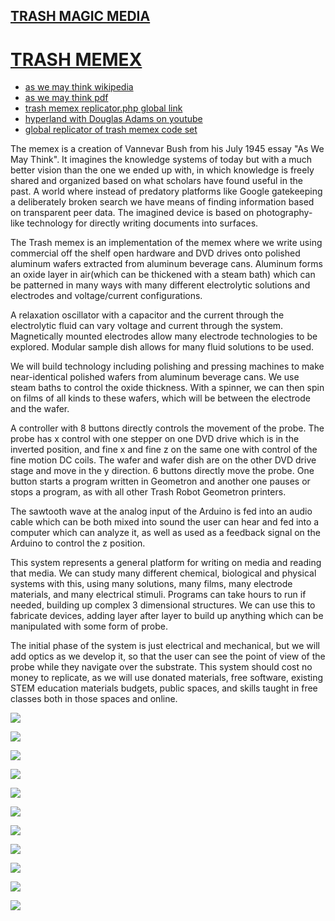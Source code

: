 ## [TRASH MAGIC MEDIA](https://github.com/LafeLabs/trashmagicmedia)

# [TRASH MEMEX](https://github.com/LafeLabs/trashmagicmedia/blob/main/trashmemex/README.md)

 - [as we may think wikipedia](https://en.wikipedia.org/wiki/As_We_May_Think)
 - [as we may think pdf](https://web.mit.edu/STS.035/www/PDFs/think.pdf)
 - [trash memex replicator.php global link](https://raw.githubusercontent.com/LafeLabs/trashmagicmedia/main/trashmemex/replicator.php)
 - [hyperland with Douglas Adams on youtube](https://www.youtube.com/watch?v=1iAJPoc23-M)
 - [global replicator of trash memex code set](https://raw.githubusercontent.com/LafeLabs/trashmagicmedia/main/trashmemex/php/replicator.txt)

The memex is a creation of Vannevar Bush from his July 1945 essay "As We May Think".  It imagines the knowledge systems of today but with a much better vision than the one we ended up with, in which knowledge is freely shared and organized based on what scholars have found useful in the past.  A world where instead of predatory platforms like Google gatekeeping a deliberately broken search we have means of finding information based on transparent peer data.  The imagined device is based on photography-like technology for directly writing documents into surfaces.  

The Trash memex is an implementation of the memex where we write using commercial off the shelf open hardware and DVD drives onto polished aluminum wafers extracted from aluminum beverage cans.  Aluminum forms an oxide layer in air(which can be thickened with a steam bath) which can be patterned in many ways with many different electrolytic solutions and electrodes and voltage/current configurations.  

A relaxation oscillator with a capacitor and the current through the electrolytic fluid can vary voltage and current through the system.  Magnetically mounted electrodes allow many electrode technologies to be explored.  Modular sample dish allows for many fluid solutions to be used.  

We will build technology including polishing and pressing machines to make near-identical polished wafers from aluminum beverage cans.  We use steam baths to control the oxide thickness.  With a spinner, we can then spin on films of all kinds to these wafers, which will be between the electrode and the wafer.

A controller with 8 buttons directly controls the movement of the probe.  The probe has x control with one stepper on one DVD drive which is in the inverted position, and fine x and fine z on the same one with control of the fine motion DC coils.  The wafer and wafer dish are on the other DVD drive stage and move in the y direction.  6 buttons directly move the probe.  One button starts a program written in Geometron and another one pauses or stops a program, as with all other Trash Robot Geometron printers.

The sawtooth wave at the analog input of the Arduino is fed into an audio cable which can be both mixed into sound the user can hear and fed into a computer which can analyze it, as well as used as a feedback signal on the Arduino to control the z position.

This system represents a general platform for writing on media and reading that media.  We can study many different chemical, biological and physical systems with this, using many solutions, many films, many electrode materials, and many electrical stimuli.  Programs can take hours to run if needed, building up complex 3 dimensional structures.  We can use this to fabricate devices, adding layer after layer to build up anything which can be manipulated with some form of probe.  

The initial phase of the system is just electrical and mechanical, but we will add optics as we develop it, so that the user can see the point of view of the probe while they navigate over the substrate.  This system should cost no money to replicate, as we will use donated materials, free software, existing STEM education materials budgets, public spaces, and skills taught in free classes both in those spaces and online.  

![](https://raw.githubusercontent.com/LafeLabs/trashmagicmedia/main/trashmemex/images/probe.png)

![](https://raw.githubusercontent.com/LafeLabs/trashmagicmedia/main/trashmemex/images/circuit.png)


![](https://raw.githubusercontent.com/LafeLabs/trashmagicmedia/main/trashmemex/images/controller.png)

![](https://raw.githubusercontent.com/LafeLabs/trashmagicmedia/main/trashmemex/images/graph.png)

![](https://raw.githubusercontent.com/LafeLabs/trashmagicmedia/main/trashmemex/images/uno-io.png)


![](https://raw.githubusercontent.com/LafeLabs/trashmagicmedia/main/trashmemex/images/slimezistor.png)

![](https://raw.githubusercontent.com/LafeLabs/trashmagicmedia/main/trashmemex/images/photo-setup.png)

![](https://raw.githubusercontent.com/LafeLabs/trashmagicmedia/main/trashmemex/images/photo-slimezistor-square-front.png)

![](https://raw.githubusercontent.com/LafeLabs/trashmagicmedia/main/trashmemex/images/photo-slimezistor-square-back.png)

![](https://raw.githubusercontent.com/LafeLabs/trashmagicmedia/main/trashmemex/images/photo-slimezistor-arduino.png)

![](https://raw.githubusercontent.com/LafeLabs/trashmagicmedia/main/trashmemex/images/photo-sliders.png)
